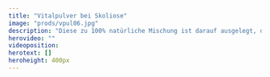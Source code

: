 ```yaml
---
title: "Vitalpulver bei Skoliose"
image: "prods/vpul06.jpg"
description: "Diese zu 100% natürliche Mischung ist darauf ausgelegt, die Skoliosebeschwerden zu lindern."
herovideo: ""
videoposition:
herotext: []
heroheight: 400px
---
```

